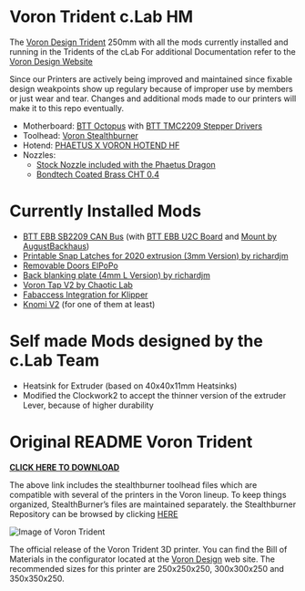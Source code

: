 # Voron Trident c.Lab HM
The [Voron Design Trident](https://github.com/VoronDesign/Voron-Trident) 250mm with all the mods currently installed and running in the Tridents of the cLab
For additional Documentation refer to the [Voron Design Website](https://vorondesign.com/voron_trident)

Since our Printers are actively being improved and maintained since fixable design weakpoints show up regulary because of improper use by members or just wear and tear. Changes and additional mods made to our printers will make it to this repo eventually.

- Motherboard: [BTT Octopus](https://github.com/bigtreetech/BIGTREETECH-OCTOPUS-V1.0/) with [BTT TMC2209 Stepper Drivers](https://github.com/bigtreetech/BIGTREETECH-TMC2209-V1.2/)
- Toolhead: [Voron Stealthburner](https://github.com/VoronDesign/Voron-Stealthburner)
- Hotend: [PHAETUS X VORON HOTEND HF](https://www.phaetus.com/products/phaetus-x-voron-hotend-hf)
- Nozzles:
    - [Stock Nozzle included with the Phaetus Dragon](https://www.phaetus.com/products/plated-copper-nozzle?variant=45199217066261)
    - [Bondtech Coated Brass CHT 0.4](https://www.bondtech.se/product/bondtech-cht-coated-brass-nozzle/)

# Currently Installed Mods

- [BTT EBB SB2209 CAN Bus](https://github.com/bigtreetech/EBB) (with [BTT EBB U2C Board](https://github.com/bigtreetech/U2C) and [Mount by AugustBackhaus](https://www.printables.com/model/804326-btt-u2c-mount/))
- [Printable Snap Latches for 2020 extrusion (3mm Version) by richardjm](https://mods.vorondesign.com/details/9Rdnf5vD2oaJLmR7BpAuQ)
- [Removable Doors ElPoPo](https://mods.vorondesign.com/details/WqhhKrXksAZ4omhHS1RY4Q)
- [Back blanking plate (4mm L Version) by richardjm](https://mods.vorondesign.com/details/JpyUj2eynCA10xcD4UEdow)
- [Voron Tap V2 by Chaotic Lab](https://github.com/Chaoticlab/CNC-Tap-for-Voron/)
- [Fabaccess Integration for Klipper](https://github.com/Tengo10/fabaccess_klipper)
- [Knomi V2](https://github.com/bigtreetech/KNOMI) (for one of them at least)

# Self made Mods designed by the c.Lab Team

- Heatsink for Extruder (based on 40x40x11mm Heatsinks)
- Modified the Clockwork2 to accept the thinner version of the extruder Lever, because of higher durability

# Original README Voron Trident
**[CLICK HERE TO DOWNLOAD](https://voron.zip/done/VT.zip)**

The above link includes the stealthburner toolhead files which are compatible with several of the printers in the Voron lineup. 
To keep things organized, StealthBurner’s files are maintained separately. 
the Stealthburner Repository can be browsed by clicking [HERE](https://github.com/VoronDesign/Voron-Stealthburner)

![Image of Voron Trident](/Drawings_DXFs/images/voron_trident_SB.png)

The official release of the Voron Trident 3D printer.  You can find the Bill of Materials in the configurator located at the [Voron Design]( http://vorondesign.com/voron_trident) web site.  The recommended sizes for this printer are 250x250x250, 300x300x250 and 350x350x250.
